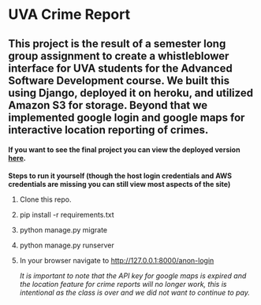 # UVA Crime Report
## This project is the result of a semester long group assignment to create a whistleblower interface for UVA students for the Advanced Software Development course. We built this using Django, deployed it on heroku, and utilized Amazon S3 for storage. Beyond that we implemented google login and google maps for interactive location reporting of crimes. 

#### If you want to see the final project you can view the deployed version [here](https://project-a-03-uva-d449ae8204db.herokuapp.com/). 

**Steps to run it yourself (though the host login credentials and AWS credentials are missing you can still view most aspects of the site)**

1. Clone this repo.
2. pip install -r requirements.txt
3. python manage.py migrate
4. python manage.py runserver
5. In your browser navigate to http://127.0.0.1:8000/anon-login

   *It is important to note that the API key for google maps is expired and the location feature for crime reports will no longer work, this is intentional as the class is over and we did not want to continue to pay.*
